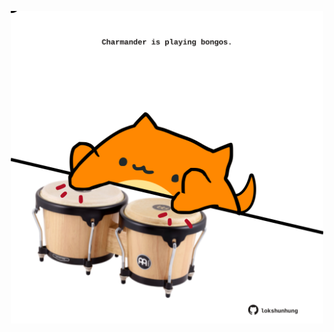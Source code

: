 <!-- built at 04/06/2022, 24:01:16 UTC -->
<p align="center">
  <img width="500" height="500" src="./ReadmeImage.svg">
</p>
